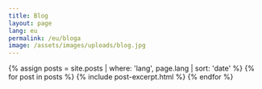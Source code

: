 ```yaml
---
title: Blog
layout: page
lang: eu
permalink: /eu/bloga
image: /assets/images/uploads/blog.jpg
---
```


<section class="section--grid">
{% assign posts = site.posts | where: 'lang', page.lang | sort: 'date' %}
{% for post in posts %}
  {% include post-excerpt.html %}
{% endfor %}
</section>
